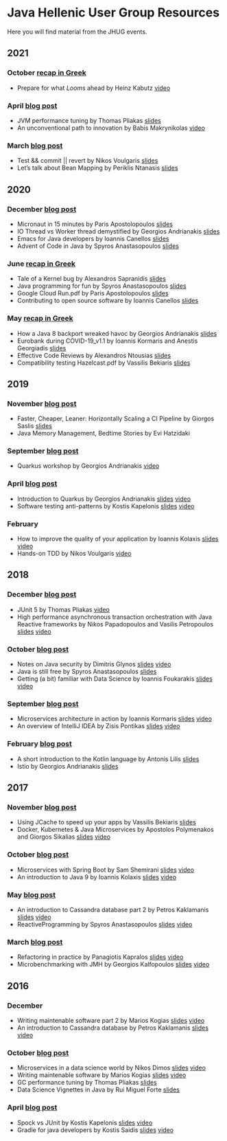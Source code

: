 # Java Hellenic User Group Resources

Here you will find material from the JHUG events.

## 2021

### October [recap in Greek](https://tinyletter.com/jhug/letters/jhug-newsletter-october-2021)

- Prepare for what *Loom*s ahead by Heinz Kabutz [video](https://vimeo.com/626210978)

### April [blog post](https://www.jhug.gr/jhug-meetup-april-22th-2021/)

- JVM performance tuning by Thomas Pliakas [slides](presentations/2021/04-April/JVMPerformanceTuning.pdf)
- An unconventional path to innovation by Babis Makrynikolas [video](https://vimeo.com/540659777)

### March [blog post](https://www.jhug.gr/jhug-meetup-march-11th-2021/)

- Test && commit || revert by Nikos Voulgaris [slides](presentations/2021/03-March/TestCommitRevert.pdf)
- Let’s talk about Bean Mapping by Periklis Ntanasis [slides](presentations/2021/03-March/JavaBeanMapping.pdf)

## 2020

### December [blog post](https://www.jhug.gr/jhug-meetup-december-29th-2020/)

- Micronaut in 15 minutes by Paris Apostolopoulos [slides](presentations/2020/12-December/Micronaut%20in%2015%20minutes.pdf)
- IO Thread vs Worker thread demystified by Georgios Andrianakis [slides](presentations/2020/12-December/IO%20Thread%20vs%20Worker%20thread%20demystified.txt)
- Emacs for Java developers by Ioannis Canellos [slides](presentations/2020/12-December/Emacs%20for%20Java%20developers.txt)
- Advent of Code in Java by Spyros Anastasopoulos [slides](presentations/2020/12-December/Advent%20of%20Code%20in%20Java.pdf)

### June [recap in Greek](https://tinyletter.com/jhug/letters/you-ve-got-mail-from-jhug-3)

- Tale of a Kernel bug by Alexandros Sapranidis [slides](presentations/2020/06-June/The%20story%20of%20black%20box%20debugging.pdf)
- Java programming for fun by Spyros Anastasopoulos [slides](presentations/2020/06-June/Java%20programming%20for%20fun.pdf)
- Google Cloud Run.pdf by Paris Apostolopoulos [slides](presentations/2020/06-June/Google%20Cloud%20Run.pdf)
- Contributing to open source software by Ioannis Canellos [slides](presentations/2020/06-June/contributing-to-oss.pdf)

### May [recap in Greek](https://tinyletter.com/jhug/letters/you-ve-got-mail-from-jhug-2)

- How a Java 8 backport wreaked havoc by Georgios Andrianakis [slides](presentations/2020/05-May/Java8%20-%20Backport%20-%20JHUG.pdf)
- Eurobank during COVID-19_v1.1 by Ioannis Kormaris and Anestis Georgiadis [slides](presentations/2020/05-May/Eurobank%20during%20COVID-19_v1.1.pdf)
- Effective Code Reviews by Alexandros Ntousias [slides](presentations/2020/05-May/Effective%20Code%20Reviews%20-%20JHUG.pdf)
- Compatibility testing Hazelcast.pdf by Vassilis Bekiaris [slides](presentations/2020/05-May/Compatibility%20testing%20Hazelcast.pdf)

## 2019

### November [blog post](https://www.jhug.gr/jhug-meetup-november-11th-2019/)

- Faster, Cheaper, Leaner: Horizontally Scaling a CI Pipeline by Giorgos Saslis [slides](https://speakerdeck.com/gsaslis/faster-cheaper-leaner-horizontally-scaling-a-ci-pipeline-1ac8963b-22ed-4149-9047-7a7d192312d3)
- Java Memory Management, Bedtime Stories by Evi Hatzidaki

### September [blog post](https://www.jhug.gr/kai-tora-kati-entelos-diaforetiko/)

- Quarkus workshop by Georgios Andrianakis [video](https://vimeo.com/390340056)

### April [blog post](https://www.jhug.gr/jhug-meetup-april-9th-2019/)

- Introduction to Quarkus by Georgios Andrianakis [slides](presentations/2019/04-april/Quarkus%20-%20JHUG.pdf) [video](https://vimeo.com/339715440)
- Software testing anti-patterns by Kostis Kapelonis [slides](presentations/2019/04-april/software-testing-anti-patterns.pdf) [video](https://vimeo.com/335675924)

### February

- How to improve the quality of your application by Ioannis Kolaxis [slides](presentations/2019/02-February/quality.pdf) [video](https://vimeo.com/320965338)
- Hands-on TDD by Nikos Voulgaris [video](https://vimeo.com/323921239)

## 2018

### December [blog post](https://www.jhug.gr/jhug-meetup-december-3rd-2018/)

- JUnit 5 by Thomas Pliakas [video](https://vimeo.com/310893373)
- High performance asynchronous transaction orchestration with Java Reactive frameworks by Nikos Papadopoulos and Vasilis Petropoulos [slides](presentations/2018/12-December/intralot.pdf) [video](https://vimeo.com/309660360)

### October [blog post](https://www.jhug.gr/jhug-meetup-october-30th-2018/)

- Notes on Java security by Dimitris Glynos [slides](presentations/2018/10-October/notes-java-sec.pdf) [video](https://vimeo.com/301395882)
- Java is still free by Spyros Anastasopoulos [slides](presentations/2018/10-October/JavaLicense.pdf)
- Getting (a bit) familiar with Data Science by Ioannis Foukarakis [slides](presentations/2018/10-October/Getting%20(a%20bit)%20familiar%20with%20Data%20Science.pdf) [video](https://vimeo.com/299762465)

### September [blog post](https://www.jhug.gr/new-meetupsep-2018/)

- Microservices architecture in action by Ioannis Kormaris [slides](presentations/2018/09-September/MicroServices%20Architecture%20In%20Action.pdf) [video](https://vimeo.com/293447463)
- An overview of IntelliJ IDEA by Zisis Pontikas [slides](presentations/2018/09-September/Jetbrains.pdf) [video](https://vimeo.com/294017886)

### February [blog post](https://www.jhug.gr/jhug-meetup-february-28th-2018/)

- A short introduction to the Kotlin language by Antonis Lilis [slides](presentations/2018/28-February/KotlinIntro-JHUG.pdf)
- Istio by Georgios Andrianakis [slides](presentations/2018/28-February/istio-presentation-jhug.pdf)

## 2017

### November [blog post](https://fragkakis.github.io/JHUG-meetup-28-November-2017/)

- Using JCache to speed up your apps by Vassilis Bekiaris [slides](presentations/2017/28-November/Using%20JCache%20to%20speed%20up%20your%20apps.pdf)
- Docker, Kubernetes & Java Microservices by Apostolos Polymenakos and Giorgos Sikalias [slides](presentations/2017/28-November/Docker,%20Kubernetes%20&%20Java%20Microservices.pdf) [video](https://vimeo.com/247101263)

### October [blog post](https://fragkakis.github.io/JHUG-meetup-20-October-2017/)

- Microservices with Spring Boot by Sam Shemirani [slides](presentations/2017/10-October/JHug-microservices-springboot.pdf) [video](https://vimeo.com/246536422)
- An introduction to Java 9 by Ioannis Kolaxis [slides](presentations/2017/10-October/jhugkolaxisioannisjava9-171020210902.pdf) [video](https://vimeo.com/246622212)

### May [blog post](https://fragkakis.github.io/JHUG-meetup-12-May-2017/)

- An introduction to Cassandra database part 2 by Petros Kaklamanis [slides](presentations/2017/05-May/JHUG_12052017_CassandraIntro.pdf) [video](https://vimeo.com/218583074)
- ReactiveProgramming by Spyros Anastasopoulos [slides](presentations/2017/05-May/Reactive_Programming.pdf) [video](https://vimeo.com/219470138)

### March [blog post](https://fragkakis.github.io/meetup-15-March-2017/)

- Refactoring in practice by Panagiotis Kapralos [slides](presentations/2017/03-March/Refactoring-In-Practice.pdf) [video](https://vimeo.com/208950085)
- Microbenchmarking with JMH by Georgios Kalfopoulos [slides](presentations/2017/03-March/Microbenchmarking.pdf) [video](https://vimeo.com/208947227)

## 2016

### December

- Writing maintenable software part 2 by Marios Kogias [slides](presentations/2016/12-December/Maintainability.Presentation_PART_2.v0.4.pdf) [video](https://vimeo.com/196230071)
- An introduction to Cassandra database by Petros Kaklamanis [slides](presentations/2016/12-December/JHUG_02122016_CassandraIntro.pdf) [video](https://vimeo.com/197079359)

### October [blog post](https://fragkakis.github.io/JHUG-meetup-4-October-2016/)

- Microservices in a data science world by Nikos Dimos [slides](presentations/2016/10-October/Microservices_in_a_Data_Science_World.pdf) [video](https://vimeo.com/187563316)
- Writing maintenable software by Marios Kogias [slides](presentations/2016/10-October/Maintainability_Presentation.pdf) [video](https://vimeo.com/186186187)
- GC performance tuning by Thomas Pliakas [slides](presentations/2016/10-October/GC_Performance_Tuning.pdf)
- Data Science Vignettes in Java by Rui Miguel Forte [slides](presentations/2016/10-October/Forte_JHUG_Presentation_2016.pdf)

### April [blog post](https://fragkakis.github.io/JHUG-meetup-2-April-2016/)

- Spock vs JUnit by Kostis Kapelonis [slides](presentations/2016/04-April/spock-vs-junit.pdf) [video](https://vimeo.com/163169615)
- Gradle for java developers by Kostis Saidis [slides](presentations/2016/04-April/gradleforjavadevelopers-160403102018.pdf) [video](https://vimeo.com/163474384)
